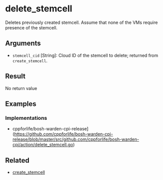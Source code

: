 # delete_stemcell

Deletes previously created stemcell. Assume that none of the VMs require presence of the stemcell.


## Arguments

 * `stemcell_cid` [String]: Cloud ID of the stemcell to delete; returned from `create_stemcell`.


## Result

No return value


## Examples


### Implementations

 * cppforlife/bosh-warden-cpi-release](https://github.com/cppforlife/bosh-warden-cpi-release/blob/master/src/github.com/cppforlife/bosh-warden-cpi/action/delete_stemcell.go)


## Related

 * [create_stemcell](create-stemcell.md)
